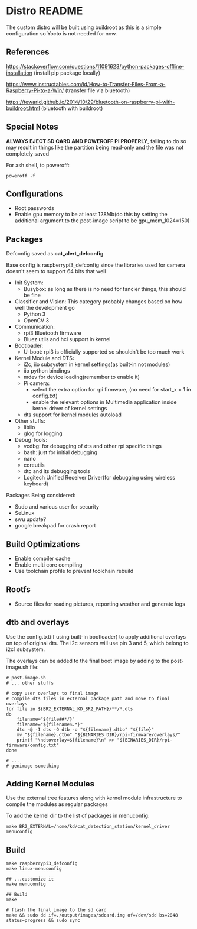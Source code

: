 # Distro README

The custom distro will be built using buildroot as this is a simple configuration so Yocto is not needed for now.

## References

https://stackoverflow.com/questions/11091623/python-packages-offline-installation (install pip package locally)

https://www.instructables.com/id/How-to-Transfer-Files-From-a-Raspberry-Pi-to-a-Win/ (transfer file via bluetooth)

https://tewarid.github.io/2014/10/29/bluetooth-on-raspberry-pi-with-buildroot.html (bluetooth with buildroot)

## Special Notes

**ALWAYS EJECT SD CARD AND POWEROFF PI PROPERLY**, failing to do so may result in things like the partition being read-only and the file was not completely saved

For ash shell, to poweroff:

```shell
poweroff -f
```

## Configurations

- Root passwords
- Enable gpu memory to be at least 128Mb(do this by setting the additional argument to the post-image script to be gpu_mem_1024=150)

## Packages

Defconfig saved as **cat_alert_defconfig**

Base config is raspberrypi3_defconfig since the libraries used for camera doesn't seem to support 64 bits that well

- Init System:
  - Busybox: as long as there is no need for fancier things, this should be fine
- Classifier and Vision: This category probably changes based on how well the development go
  - Python 3
  - OpenCV 3
- Communication:
  - rpi3 Bluetooth firmware
  - Bluez utils and hci support in kernel
- Bootloader:
  - U-boot: rpi3 is officially supported so shouldn't be too much work
- Kernel Module and DTS:
  - i2c, iio subsystem in kernel settings(as built-in not modules)
  - iio python bindings
  - mdev for device loading(remember to enable it)
  - Pi camera:
    -  select the extra option for rpi firmware, (no need for start_x = 1 in config.txt)
    -  enable the relevant options in Multimedia application inside kernel driver of kernel settings
  - dts support for kernel modules autoload
- Other stuffs:
  - libiio
  - glog for logging
- Debug Tools:
  - vcdbg: for debugging of dts and other rpi specific things
  - bash: just for initial debugging
  - nano
  - coreutils
  - dtc and its debugging tools
  - Logitech Unified Receiver Driver(for debugging using wireless keyboard)

Packages Being considered:

- Sudo and various user for security
- SeLinux
- swu update?
- google breakpad for crash report

## Build Optimizations

- Enable compiler cache
- Enable multi core compiling
- Use toolchain profile to prevent toolchain rebuild

## Rootfs

- Source files for reading pictures, reporting weather and generate logs

## dtb and overlays

Use the config.txt(if using built-in bootloader) to apply additional overlays on top of original dts. The i2c sensors will use pin 3 and 5, which belong to i2c1 subsystem.

The overlays can be added to the final boot image by adding to the post-image.sh file:

```shell
# post-image.sh
# ... other stuffs

# copy user overlays to final image
# compile dts files in external package path and move to final overlays
for file in ${BR2_EXTERNAL_KD_BR2_PATH}/**/*.dts
do
    filename="${file##*/}"
    filename="${filename%.*}"
    dtc -@ -I dts -O dtb -o "${filename}.dtbo" "${file}"
    mv "${filename}.dtbo" "${BINARIES_DIR}/rpi-firmware/overlays/"
    printf "\ndtoverlay=${filename}\n" >> "${BINARIES_DIR}/rpi-firmware/config.txt"
done

# ...
# genimage something
```

## Adding Kernel Modules

Use the external tree features along with kernel module infrastructure to compile the modules as regular packages

To add the kernel dir to the list of packages in menuconfig:

```shell
make BR2_EXTERNAL=/home/kd/cat_detection_station/kernel_driver menuconfig
```

## Build

```shell
make raspberrypi3_defconfig
make linux-menuconfig

## ...customize it
make menuconfig

## Build
make

# flash the final image to the sd card
make && sudo dd if=./output/images/sdcard.img of=/dev/sdd bs=2048 status=progress && sudo sync
```